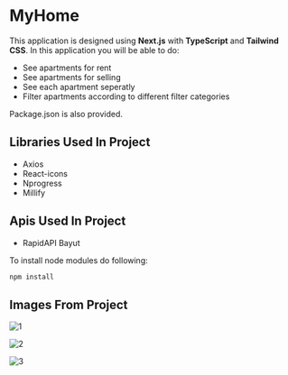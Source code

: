# MyHome

This application is designed using **Next.js** with **TypeScript** and **Tailwind CSS**. In this application you will be able to do:

- See apartments for rent
- See apartments for selling
- See each apartment seperatly
- Filter apartments according to different filter categories

Package.json is also provided.

## Libraries Used In Project

- Axios
- React-icons
- Nprogress
- Millify

## Apis Used In Project

- RapidAPI Bayut

To install node modules do following:

```bash
npm install
```

## Images From Project

![1](https://user-images.githubusercontent.com/104715456/196036269-90c42de7-fff6-4c5a-a1a2-b059ed57f6c0.PNG)

![2](https://user-images.githubusercontent.com/104715456/196036273-a7821c5f-37ac-433e-9d9d-12deed2d4c9d.PNG)

![3](https://user-images.githubusercontent.com/104715456/196036275-8c30249b-1185-44e7-b528-bf17861cec0b.PNG)
